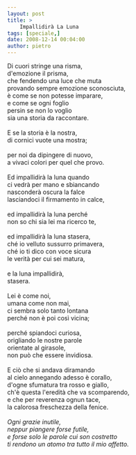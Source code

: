 ```yaml
---
layout: post
title: >
    Impallidirà La Luna
tags: [speciale,]
date: 2008-12-14 00:04:00
author: pietro
---
```

Di cuori stringe una risma,<br/>d'emozione il prisma,<br/>che fendendo una luce che muta<br/>provando sempre emozione sconosciuta,<br/>è come se non potesse imparare,<br/>e come se ogni foglio<br/>persin se non lo voglio<br/>sia una storia da raccontare.<br/><br/>E se la storia è la nostra,<br/>di cornici vuote una mostra;<br/><br/>per noi da dipingere di nuovo,<br/>a vivaci colori per quel che provo.<br/><br/>Ed impallidirà la luna quando<br/>ci vedrà per mano e sbiancando<br/>nasconderà oscura la falce<br/>lasciandoci il firmamento in calce,<br/><br/>ed impallidirà la luna perché<br/>non so chi sia lei ma ricerco te,<br/><br/>ed impallidirà la luna stasera,<br/>ché io velluto sussurro primavera,<br/>ché io ti dico con voce sicura<br/>le verità per cui sei matura,<br/><br/>e la luna impallidirà,<br/>stasera.<br/><br/>Lei è come noi,<br/>umana come non mai,<br/>ci sembra solo tanto lontana<br/>perché non è poi così vicina;<br/><br/>perché spiandoci curiosa,<br/>origliando le nostre parole<br/>orientate al girasole,<br/>non può che essere invidiosa.<br/><br/>E ciò che si andava diramando<br/>al cielo annegando adesso è corallo,<br/>d'ogne sfumatura tra rosso e giallo,<br/>ch'è questa l'eredità che va scomparendo,<br/>e che per reverenza ognun tace,<br/>la calorosa freschezza della fenice.<br/><br/><span style="font-style: italic">Ogni grazie inutile,</span><br/><span style="font-style: italic">neppur piangere forse futile,</span><br/><span style="font-style: italic">e forse solo le parole cui son costretto</span><br/><span style="font-style: italic">ti rendono un atomo tra tutto il mio affetto.</span>
